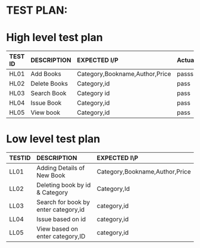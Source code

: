 
#  TEST PLAN:

# High level test plan

|TEST ID| DESCRIPTION| EXPECTED I/P|        Actual_Output|
| :-----|:-----------|:------------|-----------------------|
|HL01|Add Books|Category,Bookname,Author,Price| passs
|HL02|Delete Books|Category,id|pass
|HL03|Search Book|Category id|pass
|HL04|Issue Book|Category,id|pass
|HL05|View book|Category,id|pass


# Low level test plan

|TESTID| DESCRIPTION| EXPECTED I\P|
|:-----|:-----------|:------------|
|LL01|Adding Details of New Book|Category,Bookname,Author,Price|
|LL02|Deleting book by id & Category|Category,Id|
|LL03|Search for book by enter category,id|category,id|
|LL04|Issue based on id|category,id|
|LL05|View based on enter category,ID|category,id|
